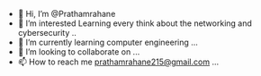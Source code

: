 - 👋 Hi, I’m @Prathamrahane
- 👀 I’m interested Learning every think about the networking and cybersecurity ..
- 🌱 I’m currently learning computer engineering ...
- 💞️ I’m looking to collaborate on ...
- 📫 How to reach me prathamrahane215@gmail.com ...

<!---
Prathamrahane/Prathamrahane is a ✨ special ✨ repository because its `README.md` (this file) appears on your GitHub profile.
You can click the Preview link to take a look at your changes.
--->
